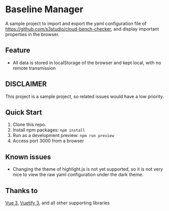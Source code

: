 # Baseline Manager

A sample project to import and export the yaml configuration file of https://github.com/s3studio/cloud-bench-checker, and display important properties in the browser.

## Feature
* All data is stored in localStorage of the browser and kept local, with no remote transmission

## DISCLAIMER
This project is a sample project, so related issues would have a low priority.

## Quick Start
1. Clone this repo.
1. Install npm packages: `npm install`
1. Run as a development preview: `npm run preview`
1. Access port 3000 from a browser

## Known issues
* Changing the theme of highlight.js is not yet supported, so it is not very nice to view the raw yaml configuration under the dark theme.

## Thanks to
[Vue 3](https://v3.vuejs.org/), [Vuetify 3](https://vuetifyjs.com/en/), and all other supporting libraries
